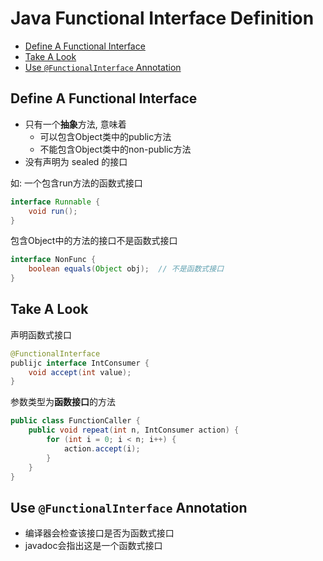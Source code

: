 # Java Functional Interface Definition

- [Define A Functional Interface](#define-a-functional-interface)
- [Take A Look](#take-a-look)
- [Use `@FunctionalInterface` Annotation](#use-functionalinterface-annotation)

## Define A Functional Interface

- 只有一个**抽象**方法, 意味着
  - 可以包含Object类中的public方法
  - 不能包含Object类中的non-public方法
- 没有声明为 sealed 的接口

如: 一个包含run方法的函数式接口

```java
interface Runnable {
    void run();
}
```

包含Object中的方法的接口不是函数式接口

```java
interface NonFunc {
    boolean equals(Object obj);  // 不是函数式接口
}
```

## Take A Look

声明函数式接口

```java
@FunctionalInterface
publijc interface IntConsumer {
    void accept(int value);
}
```

参数类型为**函数接口**的方法

```java
public class FunctionCaller {
    public void repeat(int n, IntConsumer action) {
        for (int i = 0; i < n; i++) {
            action.accept(i);
        }
    }
}
```

## Use `@FunctionalInterface` Annotation

- 编译器会检查该接口是否为函数式接口
- javadoc会指出这是一个函数式接口
